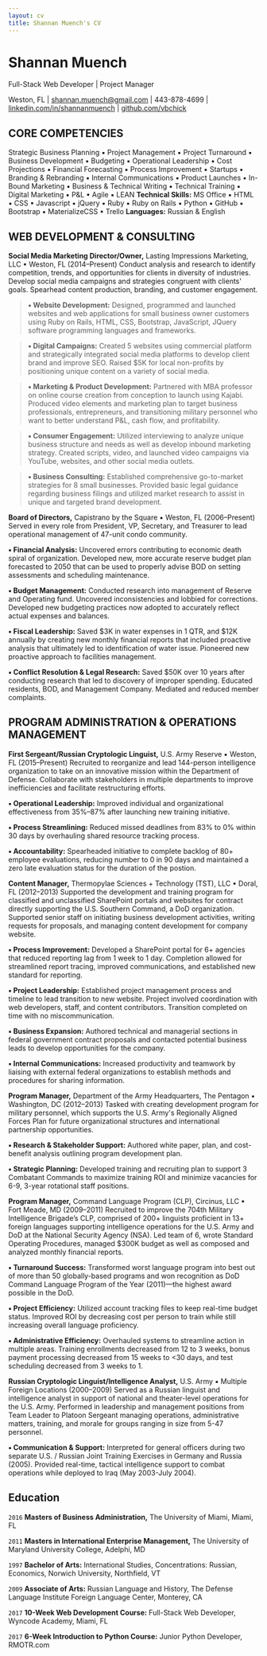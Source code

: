 ```yaml
---
layout: cv
title: Shannan Muench's CV
---
```

# Shannan Muench
Full-Stack Web Developer | Project Manager

<div id="webaddress">
  Weston, FL | <a href="shannan.muench@gmail.com">shannan.muench@gmail.com</a> | 443-878-4699 | <a href="https://www.linkedin.com/in/shannanmuench/">linkedin.com/in/shannanmuench</a> | <a href="https://github.com/vbchick712/">github.com/vbchick</a>
</div>


## CORE COMPETENCIES ##

Strategic Business Planning ▪ Project Management ▪ Project Turnaround ▪ Business Development ▪ Budgeting ▪ Operational Leadership ▪ Cost Projections ▪ Financial Forecasting ▪ Process Improvement ▪ Startups ▪ Branding & Rebranding ▪ Internal Communications ▪ Product Launches ▪ In-Bound Marketing ▪ Business & Technical Writing ▪ Technical Training ▪ Digital Marketing ▪ P&L ▪ Agile ▪ LEAN
__Technical Skills:__ MS Office ▪ HTML ▪ CSS ▪ Javascript ▪ jQuery ▪ Ruby ▪ Ruby on Rails ▪ Python ▪ GitHub ▪ Bootstrap ▪ MaterializeCSS ▪ Trello 
__Languages:__ Russian & English

## WEB DEVELOPMENT & CONSULTING ##

__Social Media Marketing Director/Owner,__ Lasting Impressions Marketing, LLC ▪ Weston, FL (2014–Present)
Conduct analysis and research to identify competition, trends, and opportunities for clients in diversity of industries. Develop social media campaigns and strategies congruent with clients' goals. Spearhead content production, branding, and customer engagement.

>__▪ Website Development:__ Designed, programmed and launched websites and web applications for small business owner customers using Ruby on Rails, HTML, CSS, Bootstrap, JavaScript, JQuery software programming languages and frameworks.

>__▪ Digital Campaigns:__ Created 5 websites using commercial platform and strategically integrated social media platforms to develop client brand and improve SEO. Raised $5K for local non-profits by positioning unique content on a variety of social media.

>__▪ Marketing & Product Development:__ Partnered with MBA professor on online course creation from conception to launch using Kajabi. Produced video elements and marketing plan to target business professionals, entrepreneurs, and transitioning military personnel who want to better understand P&L, cash flow, and profitability.

>__▪ Consumer Engagement:__ Utilized interviewing to analyze unique business structure and needs as well as develop inbound marketing strategy. Created scripts, video, and launched video campaigns via YouTube, websites, and other social media outlets.

>__▪ Business Consulting:__ Established comprehensive go-to-market strategies for 8 small businesses. Provided basic legal guidance regarding business filings and utilized market research to assist in unique and targeted brand development.

__Board of Directors,__ Capistrano by the Square ▪ Weston, FL (2006–Present)
Served in every role from President, VP, Secretary, and Treasurer to lead operational management of 47-unit condo community.

__▪ Financial Analysis:__ Uncovered errors contributing to economic death spiral of organization. Developed new, more accurate reserve budget plan forecasted to 2050 that can be used to properly advise BOD on setting assessments and scheduling maintenance.

__▪ Budget Management:__ Conducted research into management of Reserve and Operating fund. Uncovered inconsistencies and lobbied for corrections. Developed new budgeting practices now adopted to accurately reflect actual expenses and balances.

__▪ Fiscal Leadership:__ Saved $3K in water expenses in 1 QTR, and $12K annually by creating new monthly financial reports that included proactive analysis that ultimately led to identification of water issue. Pioneered new proactive approach to facilities management.

__▪ Conflict Resolution & Legal Research:__ Saved $50K over 10 years after conducting research that led to discovery of improper spending. Educated residents, BOD, and Management Company. Mediated and reduced member complaints.

## PROGRAM ADMINISTRATION & OPERATIONS MANAGEMENT ##

__First Sergeant/Russian Cryptologic Linguist,__ U.S. Army Reserve ▪ Weston, FL (2015–Present)
Recruited to reorganize and lead 144-person intelligence organization to take on an innovative mission within the Department of Defense. Collaborate with stakeholders in multiple departments to improve inefficiencies and facilitate restructuring efforts. 

__▪ Operational Leadership:__ Improved individual and organizational effectiveness from 35%–87% after launching new training initiative.

__▪ Process Streamlining:__ Reduced missed deadlines from 83% to 0% within 30 days by overhauling shared resource tracking process.

__▪ Accountability:__ Spearheaded initiative to complete backlog of 80+ employee evaluations, reducing number to 0 in 90 days and maintained a zero late evaluation status for the duration of the postion. 

__Content Manager,__ Thermopylae Sciences + Technology (TST), LLC ▪ Doral, FL (2012–2013)
Supported the development and training program for classified and unclassified SharePoint portals and websites for contract directly supporting the U.S. Southern Command, a DoD organization. Supported senior staff on initiating business development activities, writing requests for proposals, and managing content development for company website.

__▪ Process Improvement:__ Developed a SharePoint portal for 6+ agencies that reduced reporting lag from 1 week to 1 day. Completion allowed for streamlined report tracing, improved communications, and established new standard for reporting.

__▪ Project Leadership:__ Established project management process and timeline to lead transition to new website. Project involved coordination with web developers, staff, and content contributors. Transition completed on time with no miscommunication.

__▪ Business Expansion:__ Authored technical and managerial sections in federal government contract proposals and contacted potential business leads to develop opportunities for the company.

__▪ Internal Communications:__ Increased productivity and teamwork by liaising with external federal organizations to establish methods and procedures for sharing information.

__Program Manager,__ Department of the Army Headquarters, The Pentagon ▪ Washington, DC (2012–2013)
Tasked with creating development program for military personnel, which supports the U.S. Army's Regionally Aligned Forces Plan for future organizational structures and international partnership opportunities.

__▪ Research & Stakeholder Support:__ Authored white paper, plan, and cost-benefit analysis outlining program development plan. 

__▪ Strategic Planning:__ Developed training and recruiting plan to support 3 Combatant Commands to maximize training ROI and minimize vacancies for 6-9, 3-year rotational staff positions. 

__Program Manager,__ Command Language Program (CLP), Circinus, LLC ▪ Fort Meade, MD (2009–2011)
Recruited to improve the 704th Military Intelligence Brigade’s CLP, comprised of 200+ linguists proficient in 13+ foreign languages supporting intelligence operations for the U.S. Army and DoD at the National Security Agency (NSA). Led team of 6, wrote Standard Operating Procedures, managed $300K budget as well as composed and analyzed monthly financial reports.

__▪ Turnaround Success:__ Transformed worst language program into best out of more than 50 globally-based programs and won recognition as DoD Command Language Program of the Year (2011)—the highest award possible in the DoD. 

__▪ Project Efficiency:__ Utilized account tracking files to keep real-time budget status. Improved ROI by decreasing cost per person to train while still increasing overall language proficiency.

__▪ Administrative Efficiency:__  Overhauled systems to streamline action in multiple areas. Training enrollments decreased from 12 to 3 weeks, bonus payment processing decreased from 15 weeks to <30 days, and test scheduling decreased from 3 weeks to 1.

__Russian Cryptologic Linguist/Intelligence Analyst,__ U.S. Army ▪ Multiple Foreign Locations (2000–2009)
Served as a Russian linguist and intelligence analyst in support of national and theater-level operations for the U.S. Army. Performed in leadership and management positions from Team Leader to Platoon Sergeant managing operations, administrative matters, training, and morale for groups ranging in size from 5-47 personnel. 

__▪ Communication & Support:__ Interpreted for general officers during two separate U.S. / Russian Joint Training Exercises in Germany and Russia (2005). Provided real-time, tactical intelligence support to combat operations while deployed to Iraq (May 2003-July 2004).

## Education ##

`2016`
__Masters of Business Administration,__ The University of Miami, Miami, FL

`2011`
__Masters in International Enterprise Management,__ The University of Maryland University College, Adelphi, MD

`1997`
__Bachelor of Arts:__ International Studies, Concentrations: Russian, Economics, Norwich University, Northfield, VT

`2009`
__Associate of Arts:__ Russian Language and History, The Defense Language Institute Foreign Language Center, Monterey, CA

`2017`
__10-Week Web Development Course:__ Full-Stack Web Developer, Wyncode Academy, Miami, FL

`2017`
__6-Week Introduction to Python Course:__ Junior Python Developer, RMOTR.com

<!-- ### Footer

Last updated: November 2017 -->



